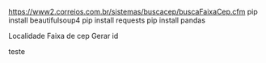 https://www2.correios.com.br/sistemas/buscacep/buscaFaixaCep.cfm
pip install beautifulsoup4
pip install requests
pip install pandas

Localidade
Faixa de cep
Gerar id

teste